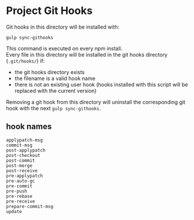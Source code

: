 # Project Git Hooks

Git hooks in this directory will be installed with:

    gulp sync-githooks

This command is executed on every npm install.  
Every file in this directory will be installed in the git hooks directory (`.git/hooks/`) if:

* the git hooks directory exists
* the filename is a valid hook name
* there is not an existing user hook (hooks installed with this script will be replaced with the current version)

Removing a git hook from this directory will uninstall the corresponding git hook with the next `gulp sync-githooks`.

## hook names

    applypatch-msg
    commit-msg
    post-applypatch
    post-checkout
    post-commit
    post-merge
    post-receive
    pre-applypatch
    pre-auto-gc
    pre-commit
    pre-push
    pre-rebase
    pre-receive
    prepare-commit-msg
    update
